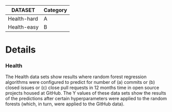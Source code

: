 | DATASET | Category | 
| ----------- | ----------- |
| Health-hard | A | 
| Health-easy | B |

# Details

### Health
The Health data sets show results where random forest
regression algorithms were configured to predict for number of (a) commits or
(b) closed issues or (c) close pull requests in 12 months time in open source
projects housed at GitHub. The Y values of these data sets show the results
of the predictions after certain hyperparameters were applied to the random
forests (which, in turn, were applied to the GitHub data). 